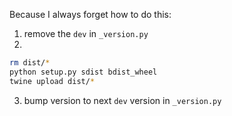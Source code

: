 Because I always forget how to do this:

1. remove the `dev` in `_version.py`
2.
```bash
rm dist/*
python setup.py sdist bdist_wheel
twine upload dist/*
```
3. bump version to next `dev` version in `_version.py`